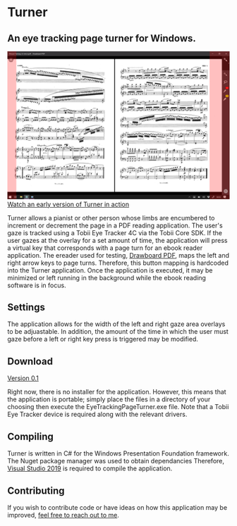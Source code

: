 # Turner
## An eye tracking page turner for Windows.
![The Turner eye tracking page turning interface contains two red overlays on either side of the screen.](/turnerScreenshot.png)
[Watch an early version of Turner in action](https://vimeo.com/456025047)

Turner allows a pianist or other person whose limbs are encumbered to increment or decrement the page in a PDF reading application. The user's gaze is tracked using a Tobii Eye Tracker 4C via the Tobii Core SDK. If the user gazes at the overlay for a set amount of time, the application will press a virtual key that corresponds with a page turn for an ebook reader application. The ereader used for testing, [Drawboard PDF](https://www.drawboard.com), maps the left and right arrow keys to page turns. Therefore, this button mapping is hardcoded into the Turner application. Once the application is executed, it may be minimized or left running in the background while the ebook reading software is in focus.

## Settings
The application allows for the width of the left and right gaze area overlays to be adjuastable. In addition, the amount of the time in which the user must gaze before a left or right key press is triggered may be modified.

## Download
[Version 0.1](https://github.com/boomninjavanish/Turner/releases/tag/v0.1-alpha)

Right now, there is no installer for the application. However, this means that the application is portable; simply place the files in a directory of your choosing then execute the EyeTrackingPageTurner.exe file. Note that a Tobii Eye Tracker device is required along with the relevant drivers.

## Compiling
Turner is written in C# for the Windows Presentation Foundation framework. The Nuget package manager was used to obtain dependancies Therefore, [Visual Studio 2019](https://visualstudio.microsoft.com) is required to compile the application. 

## Contributing
If you wish to contribute code or have ideas on how this application may be improved, [feel free to reach out to me](https://dunlap.media/contact).
